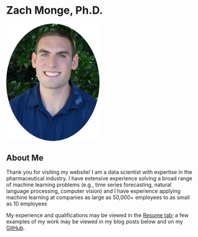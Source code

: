 # Zach Monge, Ph.D.
<img src="images/my_picture.jpg" width="250">

## About Me
Thank you for visiting my website! I am a data scientist with expertise in the pharmaceutical industry. I have extensive experience solving a broad range of machine learning problems (e.g., time series forecasting, natural language processing, computer vision) and I have experience applying machine learning at companies as large as 50,000+ employees to as small as 10 employees

My experience and qualifications may be viewed in the [Resume tab](https://zachmonge.github.io/resume.html); a few examples of my work may be viewed in my blog posts below and on my [GitHub](https://github.com/zachmonge).
